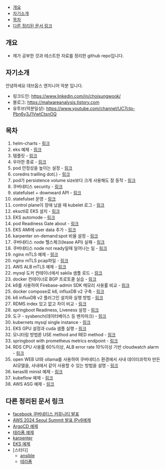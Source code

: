 <!-- TOC -->

- [개요](#%EA%B0%9C%EC%9A%94)
- [자기소개](#%EC%9E%90%EA%B8%B0%EC%86%8C%EA%B0%9C)
- [목차](#%EB%AA%A9%EC%B0%A8)
- [다른 정리된 문서 링크](#%EB%8B%A4%EB%A5%B8-%EC%A0%95%EB%A6%AC%EB%90%9C-%EB%AC%B8%EC%84%9C-%EB%A7%81%ED%81%AC)

<!-- /TOC -->

## 개요

* 제가 공부한 것과 테스트한 자료를 정리한 github repo입니다.

## 자기소개

안녕하세요 데브옵스 엔지니어 악분 입니다.

* 링크드인: https://www.linkedin.com/in/choisungwook/
* 블로그: https://malwareanalysis.tistory.com
* 유투브(악분일상): https://www.youtube.com/channel/UC7ctp-Pbn6y3J1VwtCtsnOQ

## 목차

1. helm-charts - [링크](./helm)
2. eks 예제 - [링크](./eks)
3. 템플릿 - [링크](./template)
4. 우아한 종료 - [링크](./prestop/)
5. pod 안정성을 높이는 설정 - [링크](./pod-stability-manifests/)
6. coredns trailling dot(.) - [링크](./stress-coredns/)
7. pod가 persistence volume size보다 크게 사용해도 잘 동작 - [링크](./storage/over_size/)
8. 쿠버네티스 security - [링크](./security/)
9. statefulset + downward API - [링크](./statefulset_podname/)
10. statefulset 운영 - [링크](./operate_statefulset/)
11. control plane이 장애 났을 때 kubelet 로그 - [링크](./kubernetes/api-server-failure/)
12. eksctl로 EKS 설치 - [링크](./kubernetes/eks/eksctl/)
13. EKS automode - [링크](./kubernetes/eks/automode/)
14. pod Readiness Gate about - [링크](./kubernetes/eks/ALB_readiness_gate/)
15. EKS AMI에 user data 추가 - [링크](./kubernetes/eks/eks_ami_with_userdata/)
16. karpenter on-demand:spot 비율 설정 - [링크](./kubernetes/eks/karpenter/ratio_ondemand_and_spot/)
17. 쿠버네티스 node 헬스체크(lease API) 실패 - [링크](./kubernetes/leaseAPI/)
18. 쿠버네티스 node not ready일때 일어나는 일 - [링크](./kubernetes/node_not_ready/)
19. nginx mTLS 예제 - [링크](./computer_science/mTLS/nginx/)
20. nginx mTLS pcap파일 - [링크](./pcap_files/mTLS_with_nginx/)
21. AWS ALB mTLS 예제 - [링크](./computer_science/mTLS/aws/ALB/)
22. mysql 도커 컨테이너에서 sakila 샘플 로드 - [링크](./common/mysql_sakila_sample/)
23. docker 컨테이너로 BGP 프로토콜 실습 - [링크](./computer_science/BGP_protocol/)
24. k6를 사용하여 Firebase-admin SDK 메모리 사용률 비교 - [링크](./backend/firebase-fcm/)
25. docker compose로 k6, influxDB v2 구축 - [링크](./tools/k6/)
26. k6 influxDB v2 플러그인 설치와 실행 방법 - [링크](./tools/k6/influxdb_v2.md)
27. RDMS index 있고 없고 차이 비교 - [링크](./computer_science/database_index/)
28. springboot Readiness, Liveness 설정 - [링크](./backend/readiness/src/main/resources/application.yaml)
29. 도구 - sysbench(데이터베이스 등 벤치마크) - [링크](./tools/sysbench/)
30. kubernets mysql single instance - [링크](./common/kubernetes_mysql_single_instance/)
31. EKS GPU 설정과 cuda 샘플 실행 - [링크](./kubernetes/eks/gpu_node/)
32. 모니터링 방법론 USE method and RED method - [링크](./computer_science/red_and_use_method/)
33. springboot with prometheus metrics endpoint - [링크](./backend/spring-helloworld-with-prometheus/)
34. RDS CPU 사용률 60%이상, ALB error rate 10%이상 기반 cloudwatch alarm - [링크](./aws/cloudwatch_alarm_and_slack/)
35. open WEB UI와 ollama를 사용하여 쿠버네티스 환경에서 사내 데이터과학자 만든 AI모델을, 사내에서 같이 사용할 수 있는 방법을 설명 - [링크](./mlops/mcp_and_openwebui/)
36. keras와 minist 예제 - [링크](./mlops/training_examples/minist_with_keras/)
37. kubeflow 예제 - [링크](./mlops/kubeflow/)
38. AWS ASG 예제 - [링크](./aws/auto_scaling_group/examples/01_basic/)

## 다른 정리된 문서 링크

* [facebook 쿠버네티스 커뮤니티 발표](https://github.com/choisungwook/terraform_practice)
* [AWS 2024 Seoul Summit 발표 IPv6예제](https://github.com/choisungwook/aws_ipv6)
* [ArgoCD 예제](https://github.com/choisungwook/argocd-practice)
* [테라폼 예제](https://github.com/choisungwook/terraform_practice)
* [karpenter](https://github.com/choisungwook/karpenter)
* [EKS 예제](https://github.com/choisungwook/eks-practice)
* [스터디]
  * [ansible](https://github.com/choisungwook/ansible_practice)
  * [테라폼](https://github.com/sungwook-practice/t101-study)
